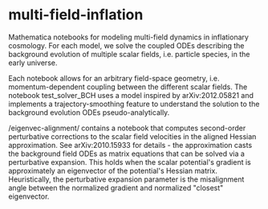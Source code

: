 # multi-field-inflation
Mathematica notebooks for modeling multi-field dynamics in inflationary cosmology. For each model, we solve the coupled ODEs describing the background evolution of multiple scalar fields, i.e. particle species, in the early universe.

Each notebook allows for an arbitrary field-space geometry, i.e. momentum-dependent coupling between the different scalar fields. The notebook test_solver_BCH uses a model inspired by arXiv:2012.05821 and implements a trajectory-smoothing feature to understand the solution to the background evolution ODEs pseudo-analytically.

/eigenvec-alignment/ contains a notebook that computes second-order perturbative corrections to the scalar field velocities in the aligned Hessian approximation. See arXiv:2010.15933 for details - the approximation casts the background field ODEs as matrix equations that can be solved via a perturbative expansion. This holds when the scalar potential's gradient is approximately an eigenvector of the potential's Hessian matrix. Heuristically, the perturbative expansion parameter is the misalignment angle between the normalized gradient and normalized "closest" eigenvector.
